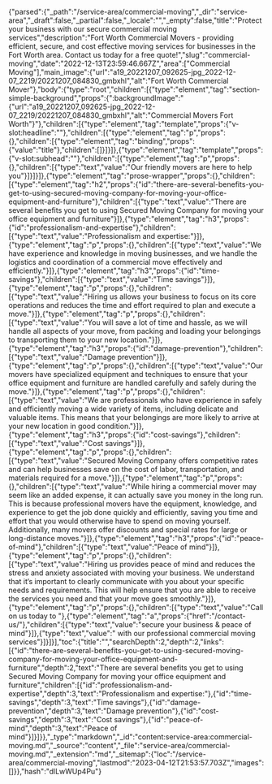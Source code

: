 {"parsed":{"_path":"/service-area/commercial-moving","_dir":"service-area","_draft":false,"_partial":false,"_locale":"","_empty":false,"title":"Protect your business with our secure commercial moving services","description":"Fort Worth Commercial Movers - providing efficient, secure, and cost effective moving services for businesses in the Fort Worth area. Contact us today for a free quote!","slug":"commercial-moving","date":"2022-12-13T23:59:46.667Z","area":["Commercial Moving"],"main_image":{"url":"a19_20221207_092625-jpg_2022-12-07_2219/20221207_084830_gmbxhl","alt":"Fort Worth Commercial Mover"},"body":{"type":"root","children":[{"type":"element","tag":"section-simple-background","props":{":backgroundImage":"{\"url\":\"a19_20221207_092625-jpg_2022-12-07_2219/20221207_084830_gmbxhl\",\"alt\":\"Commercial Movers Fort Worth\"}"},"children":[{"type":"element","tag":"template","props":{"v-slot:headline":""},"children":[{"type":"element","tag":"p","props":{},"children":[{"type":"element","tag":"binding","props":{"value":"title"},"children":[]}]}]},{"type":"element","tag":"template","props":{"v-slot:subhead":""},"children":[{"type":"element","tag":"p","props":{},"children":[{"type":"text","value":"Our friendly movers are here to help you"}]}]}]},{"type":"element","tag":"prose-wrapper","props":{},"children":[{"type":"element","tag":"h2","props":{"id":"there-are-several-benefits-you-get-to-using-secured-moving-company-for-moving-your-office-equipment-and-furniture"},"children":[{"type":"text","value":"There are several benefits you get to using Secured Moving Company for moving your office equipment and furniture"}]},{"type":"element","tag":"h3","props":{"id":"professionalism-and-expertise"},"children":[{"type":"text","value":"Professionalism and expertise:"}]},{"type":"element","tag":"p","props":{},"children":[{"type":"text","value":"We have experience and knowledge in moving businesses, and we handle the logistics and coordination of a commercial move effectively and efficiently."}]},{"type":"element","tag":"h3","props":{"id":"time-savings"},"children":[{"type":"text","value":"Time savings"}]},{"type":"element","tag":"p","props":{},"children":[{"type":"text","value":"Hiring us allows your business to focus on its core operations and reduces the time and effort required to plan and execute a move."}]},{"type":"element","tag":"p","props":{},"children":[{"type":"text","value":"You will save a lot of time and hassle, as we will handle all aspects of your move, from packing and loading your belongings to transporting them to your new location."}]},{"type":"element","tag":"h3","props":{"id":"damage-prevention"},"children":[{"type":"text","value":"Damage prevention"}]},{"type":"element","tag":"p","props":{},"children":[{"type":"text","value":"Our movers have specialized equipment and techniques to ensure that your office equipment and furniture are handled carefully and safely during the move."}]},{"type":"element","tag":"p","props":{},"children":[{"type":"text","value":"We are professionals who have experience in safely and efficiently moving a wide variety of items, including delicate and valuable items. This means that your belongings are more likely to arrive at your new location in good condition."}]},{"type":"element","tag":"h3","props":{"id":"cost-savings"},"children":[{"type":"text","value":"Cost savings"}]},{"type":"element","tag":"p","props":{},"children":[{"type":"text","value":"Secured Moving Company offers competitive rates and can help businesses save on the cost of labor, transportation, and materials required for a move."}]},{"type":"element","tag":"p","props":{},"children":[{"type":"text","value":"While hiring a commercial mover may seem like an added expense, it can actually save you money in the long run. This is because professional movers have the equipment, knowledge, and experience to get the job done quickly and efficiently, saving you time and effort that you would otherwise have to spend on moving yourself. Additionally, many movers offer discounts and special rates for large or long-distance moves."}]},{"type":"element","tag":"h3","props":{"id":"peace-of-mind"},"children":[{"type":"text","value":"Peace of mind"}]},{"type":"element","tag":"p","props":{},"children":[{"type":"text","value":"Hiring us provides peace of mind and reduces the stress and anxiety associated with moving your business. We understand that it‘s important to clearly communicate with you about your specific needs and requirements. This will help ensure that you are able to receive the services you need and that your move goes smoothly."}]},{"type":"element","tag":"p","props":{},"children":[{"type":"text","value":"Call on us today to "},{"type":"element","tag":"a","props":{"href":"/contact-us/"},"children":[{"type":"text","value":"secure your business & peace of mind"}]},{"type":"text","value":" with our professional commercial moving services"}]}]}],"toc":{"title":"","searchDepth":2,"depth":2,"links":[{"id":"there-are-several-benefits-you-get-to-using-secured-moving-company-for-moving-your-office-equipment-and-furniture","depth":2,"text":"There are several benefits you get to using Secured Moving Company for moving your office equipment and furniture","children":[{"id":"professionalism-and-expertise","depth":3,"text":"Professionalism and expertise:"},{"id":"time-savings","depth":3,"text":"Time savings"},{"id":"damage-prevention","depth":3,"text":"Damage prevention"},{"id":"cost-savings","depth":3,"text":"Cost savings"},{"id":"peace-of-mind","depth":3,"text":"Peace of mind"}]}]}},"_type":"markdown","_id":"content:service-area:commercial-moving.md","_source":"content","_file":"service-area/commercial-moving.md","_extension":"md","_sitemap":{"loc":"/service-area/commercial-moving","lastmod":"2023-04-12T21:53:57.703Z","images":[]}},"hash":"dlLwWUp4Pu"}